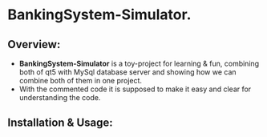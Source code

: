 # BankingSystem-Simulator.
## Overview:
* <b>BankingSystem-Simulator</b> is a toy-project for learning & fun, combining both of qt5 with MySql database server and showing how we can combine both of them in one project.<br/>
* With the commented code it is supposed to make it easy and clear for understanding the code.
## Installation & Usage:

